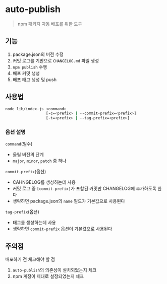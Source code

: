 # auto-publish

> npm 패키지 자동 배포를 위한 도구

## 기능

1. package.json의 버전 수정
1. 커밋 로그를 기반으로 `CHANGELOG.md` 파일 생성
1. `npm publish` 수행
1. 배포 커밋 생성
1. 배포 태그 생성 및 push

## 사용법

```bash
node lib/index.js <command>
                  [-c=<prefix> | --commit-prefix=<prefix>]
                  [-t=<prefix> | --tag-prefix=<prefix>]
```

### 옵션 설명

`command`(필수)

- 올릴 버전의 단계
- `major`, `minor`, `patch` 중 하나

`commit-prefix`(옵션)

- CAHNGELOG를 생성하는데 사용
- 커밋 로그 중 `[commit-prefix]`가 포함된 커밋만 CHANGELOG에 추가하도록 한다
- 생략하면 package.json의 `name` 필드가 기본값으로 사용된다

`tag-prefix`(옵션)

- 태그를 생성하는데 사용
- 생략하면 `commit-prefix` 옵션이 기본값으로 사용된다

## 주의점

배포하기 전 체크해야 할 점

1. `auto-publish`의 의존성이 설치되었는지 체크
1. npm 계정이 제대로 설정되었는지 체크
